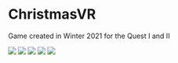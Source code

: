 # ChristmasVR
Game created in Winter 2021 for the Quest I and II

<img src= "https://user-images.githubusercontent.com/65559682/203208872-1e7d271f-1d52-44ec-93d4-8757c5b4602a.PNG" />
<img src= "https://user-images.githubusercontent.com/65559682/203208822-9064d452-8906-461b-8348-47c6dbb4499e.PNG" />
<img src= "https://user-images.githubusercontent.com/65559682/203209408-50043dc6-6913-490d-83f8-8ef4e98ebb50.PNG" />
<img src= "https://user-images.githubusercontent.com/65559682/203209430-d76b709f-7d7c-45c6-b16b-2fbec27ac417.PNG" />
<img src= "https://user-images.githubusercontent.com/65559682/203209794-df03bc88-1acb-4594-b34b-80a5db5034ac.PNG" />
